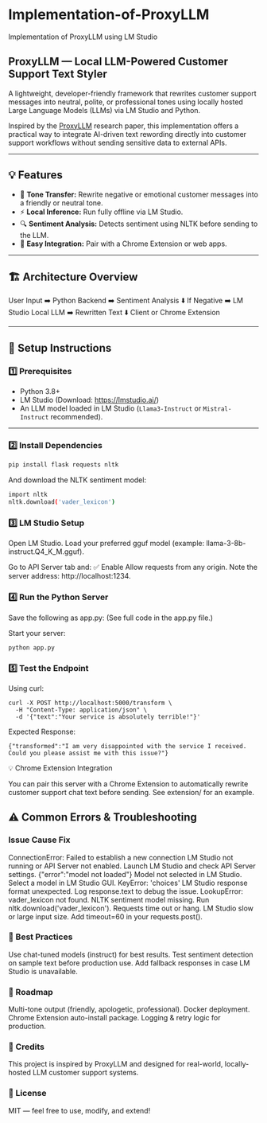 # Implementation-of-ProxyLLM
Implementation of ProxyLLM using LM Studio

## ProxyLLM — Local LLM-Powered Customer Support Text Styler

A lightweight, developer-friendly framework that rewrites customer support messages into neutral, polite, or professional tones using locally hosted Large Language Models (LLMs) via LM Studio and Python.

Inspired by the [ProxyLLM](https://github.com/sehyeongjo/Proxy-LLM) research paper, this implementation offers a practical way to integrate AI-driven text rewording directly into customer support workflows without sending sensitive data to external APIs.

---

## 💡 Features

- 🧠 **Tone Transfer:** Rewrite negative or emotional customer messages into a friendly or neutral tone.
- ⚡️ **Local Inference:** Run fully offline via LM Studio.
- 🔍 **Sentiment Analysis:** Detects sentiment using NLTK before sending to the LLM.
- 🔌 **Easy Integration:** Pair with a Chrome Extension or web apps.

---

## 🏗️ Architecture Overview

User Input ➡️ Python Backend ➡️ Sentiment Analysis ⬇️ If Negative ➡️ LM Studio Local LLM ➡️ Rewritten Text ⬇️ Client or Chrome Extension


---

## 🚀 Setup Instructions

### 1️⃣ Prerequisites

- Python 3.8+
- LM Studio (Download: https://lmstudio.ai/)
- An LLM model loaded in LM Studio (`Llama3-Instruct` or `Mistral-Instruct` recommended).

---

### 2️⃣ Install Dependencies

```bash
pip install flask requests nltk
```

And download the NLTK sentiment model:

```bash
import nltk
nltk.download('vader_lexicon')
```

### 3️⃣ LM Studio Setup

Open LM Studio.
Load your preferred gguf model (example: llama-3-8b-instruct.Q4_K_M.gguf).

Go to API Server tab and:
✅ Enable Allow requests from any origin.
Note the server address: http://localhost:1234.


### 4️⃣ Run the Python Server
Save the following as app.py:
(See full code in the app.py file.)

Start your server:

```
python app.py
```

### 5️⃣ Test the Endpoint
Using curl:

```
curl -X POST http://localhost:5000/transform \
  -H "Content-Type: application/json" \
  -d '{"text":"Your service is absolutely terrible!"}'
```
Expected Response:

```
{"transformed":"I am very disappointed with the service I received. Could you please assist me with this issue?"}
```

💡 Chrome Extension Integration

You can pair this server with a Chrome Extension to automatically rewrite customer support chat text before sending. See extension/ for an example.

## ⚠️ Common Errors & Troubleshooting


### Issue	Cause	Fix
ConnectionError: Failed to establish a new connection	LM Studio not running or API Server not enabled.	Launch LM Studio and check API Server settings.
{"error":"model not loaded"}	Model not selected in LM Studio.	Select a model in LM Studio GUI.
KeyError: 'choices'	LM Studio response format unexpected.	Log response.text to debug the issue.
LookupError: vader_lexicon not found.	NLTK sentiment model missing.	Run nltk.download('vader_lexicon').
Requests time out or hang.	LM Studio slow or large input size.	Add timeout=60 in your requests.post().

### 🧠 Best Practices

Use chat-tuned models (instruct) for best results.
Test sentiment detection on sample text before production use.
Add fallback responses in case LM Studio is unavailable.

### 🏁 Roadmap

 Multi-tone output (friendly, apologetic, professional).
 Docker deployment.
 Chrome Extension auto-install package.
 Logging & retry logic for production.

### 💬 Credits

This project is inspired by ProxyLLM and designed for real-world, locally-hosted LLM customer support systems.

### 📄 License

MIT — feel free to use, modify, and extend!
